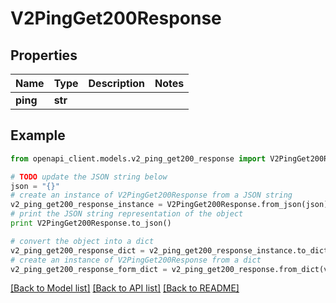 # V2PingGet200Response


## Properties

Name | Type | Description | Notes
------------ | ------------- | ------------- | -------------
**ping** | **str** |  | 

## Example

```python
from openapi_client.models.v2_ping_get200_response import V2PingGet200Response

# TODO update the JSON string below
json = "{}"
# create an instance of V2PingGet200Response from a JSON string
v2_ping_get200_response_instance = V2PingGet200Response.from_json(json)
# print the JSON string representation of the object
print V2PingGet200Response.to_json()

# convert the object into a dict
v2_ping_get200_response_dict = v2_ping_get200_response_instance.to_dict()
# create an instance of V2PingGet200Response from a dict
v2_ping_get200_response_form_dict = v2_ping_get200_response.from_dict(v2_ping_get200_response_dict)
```
[[Back to Model list]](../README.md#documentation-for-models) [[Back to API list]](../README.md#documentation-for-api-endpoints) [[Back to README]](../README.md)



